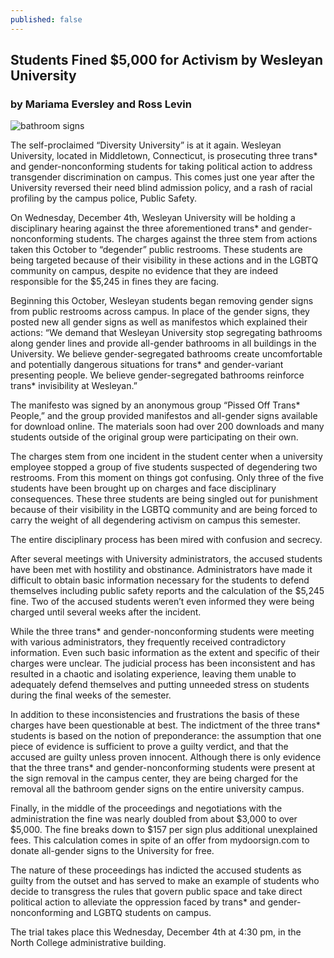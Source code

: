 ```yaml
---
published: false
---
```


## Students Fined $5,000 for Activism by Wesleyan University
### by Mariama Eversley and Ross Levin

![bathroom signs](/http://media.tumblr.com/4708ddfc8ce1b7f745af2e3ec5648fa5/tumblr_inline_mx9a71RyHK1rkj9dw.jpg)

The self-proclaimed “Diversity University” is at it again.  Wesleyan University, located in Middletown, Connecticut, is prosecuting three trans* and gender-nonconforming students for taking political action to address transgender discrimination on campus.  This comes just one year after the University reversed their need blind admission policy, and a rash of racial profiling by the campus police, Public Safety.  

On Wednesday, December 4th, Wesleyan University will be holding a disciplinary hearing against the three aforementioned trans* and gender-nonconforming students.  The charges against the three stem from actions taken this October to “degender” public restrooms.  These students are being targeted because of their visibility in these actions and in the LGBTQ community on campus, despite no evidence that they are indeed responsible for the $5,245 in fines they are facing.

Beginning this October, Wesleyan students began removing gender signs from public restrooms across campus. In place of the gender signs, they posted new all gender signs as well as manifestos which explained their actions: “We demand that Wesleyan University stop segregating bathrooms along gender lines and provide all-gender bathrooms in all buildings in the University. We believe gender-segregated bathrooms create uncomfortable and potentially dangerous situations for trans* and gender-variant presenting people. We believe gender-segregated bathrooms reinforce trans* invisibility at Wesleyan.”

The manifesto was signed by an anonymous group “Pissed Off Trans* People,” and the group provided manifestos and all-gender signs available for download online.  The materials soon had over 200 downloads and many students outside of the original group were participating on their own.

The charges stem from one incident in the student center when a university employee stopped a group of five students suspected of degendering two restrooms. From this moment on things got confusing. Only three of the five students have been brought up on charges and face disciplinary consequences. These three students are being singled out for punishment because of their visibility in the LGBTQ community and are being forced to carry the weight of all degendering activism on campus this semester.  

The entire disciplinary process has been mired with confusion and secrecy.

After several meetings with University administrators, the accused students have been met with hostility and obstinance. Administrators have made it difficult to obtain basic information necessary for the students to defend themselves including public safety reports and the calculation of the $5,245 fine. Two of the accused students weren’t even informed they were being charged until several weeks after the incident.

While the three trans* and gender-nonconforming students were meeting with various administrators, they frequently received contradictory information. Even such basic information as the extent and specific of their charges were unclear. The judicial process has been inconsistent and has resulted in a chaotic and isolating experience, leaving them unable to adequately defend themselves and putting unneeded stress on students during the final weeks of the semester.

In addition to these inconsistencies and frustrations the basis of these charges have been questionable at best. The indictment of the three trans* students is based on the notion of preponderance: the assumption that one piece of evidence is sufficient to prove a guilty verdict, and that the accused are guilty unless proven innocent. Although there is only evidence that the three trans* and gender-nonconforming students were present at the sign removal in the campus center, they are being charged for the removal all the bathroom gender signs on the entire university campus.

Finally, in the middle of the proceedings and negotiations with the administration the fine was nearly doubled from about $3,000 to over $5,000. The fine breaks down to $157 per sign plus additional unexplained fees. This calculation comes in spite of an offer from mydoorsign.com to donate all-gender signs to the University for free.

The nature of these proceedings has indicted the accused students as guilty from the outset and has served to make an example of students who decide to transgress the rules that govern public space and take direct political action to alleviate the oppression faced by trans* and gender-nonconforming and LGBTQ students on campus.

The trial takes place this Wednesday, December 4th at 4:30 pm, in the North College administrative building.    